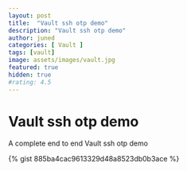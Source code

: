 ```yaml
---
layout: post
title:  "Vault ssh otp demo"
description: "Vault ssh otp demo"
author: juned
categories: [ Vault ]
tags: [vault]
image: assets/images/vault.jpg
featured: true
hidden: true
#rating: 4.5
---
```


# Vault ssh otp demo

A complete end to end Vault ssh otp demo

{% gist 885ba4cac9613329d48a8523db0b3ace %}

